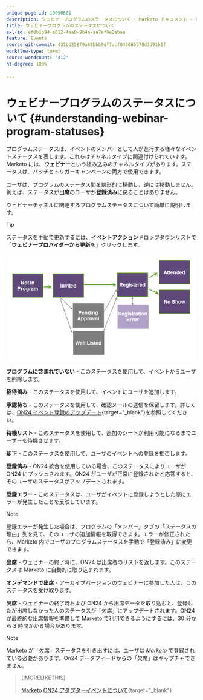 ```yaml
---
unique-page-id: 10096681
description: ウェビナープログラムのステータスについて - Marketo ドキュメント - 製品ドキュメント
title: ウェビナープログラムのステータスについて
exl-id: ef0b1b94-a612-4aa8-9b4a-aa7ef0e2abaa
feature: Events
source-git-commit: 431bd258f9a68bbb9df7acf043085578d3d91b1f
workflow-type: tm+mt
source-wordcount: '412'
ht-degree: 100%

---
```


# ウェビナープログラムのステータスについて {#understanding-webinar-program-statuses}

プログラムステータスは、イベントのメンバーとして人が進行する様々なイベントステータスを表します。これらはチャネルタイプに関連付けられています。Marketo には、**ウェビナー**&#x200B;という組み込みのチャネルタイプがあります。ステータスは、バッチとトリガーキャンペーンの両方で使用できます。

ユーザは、プログラムのステータス間を線形的に移動し、逆には移動しません。例えば、ステータスが&#x200B;**出席**&#x200B;のユーザが&#x200B;**登録済み**&#x200B;に戻ることはありません。

ウェビナーチャネルに関連するプログラムステータスについて簡単に説明します。

>[!TIP]
>
>ステータスを手動で更新するには、**イベントアクション**&#x200B;ドロップダウンリストで「**ウェビナープロバイダーから更新**&#x200B;を」クリックします。

![](assets/image2015-12-17-13-3a52-3a39.png)

**プログラムに含まれていない** - このステータスを使用して、イベントからユーザを削除します。

**招待済み** - このステータスを使用して、イベントにユーザを追加します。

**承認待ち** - このステータスを使用して、確認メールの送信を保留します。詳しくは、[ON24 イベント登録のアップデート](/help/marketo/product-docs/demand-generation/events/create-an-event/create-an-event-with-the-marketo-on24-adapter/on24-event-registration-updates.md){target="_blank"}を参照してください。

**待機リスト** - このステータスを使用して、追加のシートが利用可能になるまでユーザーを待機させます。

**却下** - このステータスを使用して、ユーザのイベントへの登録を拒否します。

**登録済み** - ON24 統合を使用している場合、このステータスによりユーザが ON24 にプッシュされます。ON24 がユーザが正常に登録されたと応答すると、そのユーザのステータスがアップデートされます。

**登録エラー** - このステータスは、ユーザがイベントに登録しようとした際にエラーが発生したことを反映しています。

>[!NOTE]
>
>登録エラーが発生した場合は、プログラムの「メンバー」タブの「ステータスの理由」列を見て、そのユーザの追加情報を取得できます。エラーが修正されたら、Marketo 内でユーザのプログラムステータスを手動で「登録済み」に変更できます。

**出席** - ウェビナーの終了時に、ON24 は出席者のリストを返します。このステータスは Marketo に自動的に取り込まれます。

**オンデマンドで出席** - アーカイブバージョンのウェビナーに参加した人は、このステータスを受け取ります。

**欠席** - ウェビナーの終了時および ON24 から出席データを取り込むと、登録したが出席しなかった人のステータスが「欠席」にアップデートされます。ON24 が最終的な出席情報を準備して Marketo で利用できるようにするには、30 分から 3 時間かかる場合があります。

>[!NOTE]
>
>Marketo が「欠席」ステータスを引き出すには、ユーザは *Marketo* で登録されている必要があります。On24 データフィードからの「欠席」はキャプチャできません。

>[!MORELIKETHIS]
>
>[Marketo ON24 アダプターイベントについて](/help/marketo/product-docs/demand-generation/events/create-an-event/create-an-event-with-the-marketo-on24-adapter/understanding-marketo-on24-adapter-events.md){target="_blank"}
